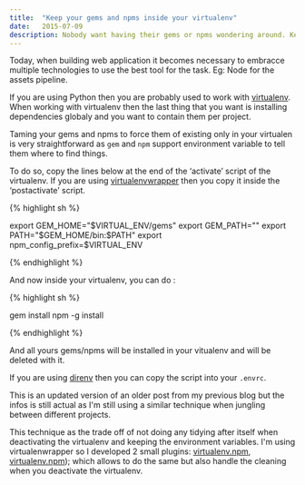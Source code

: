 ```yaml
---
title:  "Keep your gems and npms inside your virtualenv"
date:   2015-07-09
description: Nobody want having their gems or npms wondering around. Keep them tidy inside your virtualenv.  
---
```


Today, when building web application it becomes necessary to embracce multiple technologies to use the best tool for the task. Eg: Node for the assets pipeline.  

If you are using Python then you are probably used to work with [virtualenv](virtualenv). When working with virtualenv then the last thing that you want is installing dependencies globaly and you want to contain them per project.

Taming your gems and npms to force them of existing only in your virtualen is very straightforward as `gem` and `npm` support environment variable to tell them where to find things.

To do so, copy the lines below at the end of the ‘activate’ script of the virtualenv. If you are using [virtualenvwrapper](virtualenvwrapper) then you copy it inside the ‘postactivate’ script.

{% highlight sh %}
    
export GEM_HOME="$VIRTUAL_ENV/gems"
export GEM_PATH=""
export PATH="$GEM_HOME/bin:$PATH"
export npm_config_prefix=$VIRTUAL_ENV

{% endhighlight %}

And now inside your virtualenv, you can do :

{% highlight sh %}
    
gem install <package>
npm -g install <package>

{% endhighlight %}

And all yours gems/npms will be installed in your vitualenv and will be deleted with it.

If you are using [direnv](direnv) then you can copy the script into your `.envrc`.

This is an updated version of an older post from my previous blog but the infos is still actual as I'm still using a similar technique when jungling between different projects. 

This technique as the trade off of not doing any tidying after itself when deactivating the virtualenv and keeping the environment variables. I'm using virtualenwrapper so I developed 2 small plugins: [virtualenv.npm](virtualenv-npm), [virtualenv.npm](virtualenv-npm)); which allows to do the same but also handle the cleaning when you deactivate the virtualenv.

[virtualenv]:   https://pypi.python.org/pypi/virtualenv 
[virtualenvwrapper]:   https://pypi.python.org/pypi/virtualenvwrapper 
[virtualenv-npm]:    https://pypi.python.org/pypi/virtualenv.npm
[virtualenv-gem]:    https://pypi.python.org/pypi/virtualenv.gem
[direnv]:   http://direnv.net/ 
